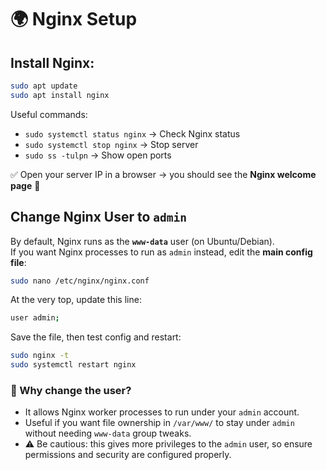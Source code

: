 # 🌍 Nginx Setup

## Install Nginx:

```bash
sudo apt update
sudo apt install nginx
```

Useful commands:

- `sudo systemctl status nginx` → Check Nginx status
- `sudo systemctl stop nginx` → Stop server
- `sudo ss -tulpn` → Show open ports

✅ Open your server IP in a browser → you should see the **Nginx welcome page** 🎉

## Change Nginx User to `admin`

By default, Nginx runs as the **`www-data`** user (on Ubuntu/Debian).  
If you want Nginx processes to run as `admin` instead, edit the **main config file**:

```bash
sudo nano /etc/nginx/nginx.conf
```

At the very top, update this line:

```bash
user admin;
```

Save the file, then test config and restart:

```bash
sudo nginx -t
sudo systemctl restart nginx
```

### 🔑 Why change the user?

- It allows Nginx worker processes to run under your `admin` account.
- Useful if you want file ownership in `/var/www/` to stay under `admin` without needing `www-data` group tweaks.
- ⚠ Be cautious: this gives more privileges to the `admin` user, so ensure permissions and security are configured properly.
